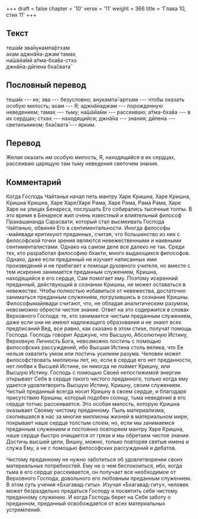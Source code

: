 +++
draft = false
chapter = '10'
verse = '11'
weight = 366
title = 'Глава 10, стих 11'
+++
## Текст

теша̄м эва̄нукампа̄ртхам  
ахам аджн̃а̄на-джам̇ тамах̣  
на̄ш́айа̄мй а̄тма-бха̄ва-стхо  
джн̃а̄на-дӣпена бха̄свата̄

## Пословный перевод

теша̄м --- их; эва --- безусловно; анукампа̄-артхам --- чтобы оказать
особую милость; ахам --- Я; аджн̃а̄наджам --- порожденную неведением;
тамах̣ --- тьму; на̄ш́айа̄ми --- рассеиваю; а̄тма-бха̄ва --- в их сердцах;
стхах̣ --- находящийся; джн̃а̄на --- знания; дӣпена --- светильником;
бха̄свата̄ --- ярким.

## Перевод

Желая оказать им особую милость, Я, находящийся в их сердцах, рассеиваю
царящую там тьму неведения светочем знания.

## Комментарий

Когда Господь Чайтанья начал петь мантру Харе Кришна, Харе Кришна,
Кришна Кришна, Харе Харе/Харе Рама, Харе Рама, Рама Рама, Харе Харе на
улицах Бенареса, послушать Его собирались тысячные толпы. В это время в
Бенаресе жил очень известный и влиятельный философ Пракашананда
Сарасвати, который стал высмеивать Господа Чайтанью, обвиняя Его в
сентиментальности. Иногда философы -майявади критикуют преданных,
считая, что большинство из них с философской точки зрения являются
невежественными и наивными сентименталистами. Однако на самом деле все
далеко не так. Среди тех, кто разработал философию бхакти, много
выдающихся философов. Однако, даже если преданный не изучает написанных
ими произведений и не прибегает к помощи духовного учителя, но вместе с
тем искренне занимается преданным служением, Кришна, находящийся в его
сердце, Сам помогает ему. Поэтому искренний преданный, действующий в
сознании Кришны, не может оставаться в невежестве. Чтобы полностью
избавиться от невежества, достаточно заниматься преданным служением,
погрузившись в сознание Кришны. Философымайявади считают, что, не
обладая аналитическим разумом, невозможно обрести чистое знание. Ответ
на это содержится в словах Верховного Господа: те, кто занимается чистым
преданным служением, даже если они не имеют надлежащего образования и не
знают всех предписаний Вед, все равно, как сказано в этом стихе, получат
помощь Господа. Господь говорит Арджуне, что Высшую, Абсолютную Истину,
Верховную Личность Бога, невозможно постичь с помощью философских
рассуждений, ибо Высшая Истина столь велика, что Ее нельзя охватить умом
или постичь усилием разума. Человек может философствовать миллионы лет,
но, если в сердце его нет преданности, нет любви к Высшей Истине, он
никогда не поймет Кришну, или Высшую Истину. Господь с помощью Своей
непостижимой энергии открывает Себя в сердце такого чистого преданного,
только когда ему удается удовлетворить Высшую Истину, Кришну, своим
служением. Чистый преданный всегда носит Кришну в своем сердце, и
благодаря присутствию Кришны, который подобен солнцу, тьма неведения в
его сердце тотчас рассеивается. Это особая милость, которую Кришна
оказывает Своему чистому преданному. Пыль материализма, скопившаяся в
нас за многие миллионы жизней в материальном мире, покрывает наше сердце
толстым слоем, но, если мы занимаемся преданным служением и постоянно
повторяем мантру Харе Кришна, наше сердце быстро очищается от грязи и мы
обретаем чистое знание. Достичь высшей цели, Вишну, можно, только
повторяя святые имена и служа Ему, а не с помощью философских
рассуждений и дебатов.

Чистому преданному не нужно заботиться об удовлетворении своих
материальных потребностей. Ему не о чем беспокоиться, ибо, когда тьма в
его сердце рассеивается, он получает все необходимое от Верховного
Господа, довольного его любовным преданным служением. В этом суть учения
«Бхагавад-гиты». Изучая «Бхагавад-гиту», человек может безраздельно
предаться Господу и посвятить себя чистому преданному служению. И когда
Господь берет на Себя заботу о преданном, преданный освобождается от
всех материальных устремлений.
